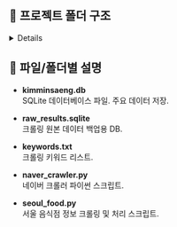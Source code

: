 
## 📁 프로젝트 폴더 구조

<details> <pre> ``` KIMMIMSAENG/ └── crawler/ └── DB/ ├── kimminsaeng.db ├── raw_results.sqlite ├── keywords.txt ├── naver_crawler.py └── seoul_food.py ``` </pre> </details>

## 📄 파일/폴더별 설명

- **kimminsaeng.db**  
  SQLite 데이터베이스 파일. 주요 데이터 저장.

- **raw_results.sqlite**  
  크롤링 원본 데이터 백업용 DB.

- **keywords.txt**  
  크롤링 키워드 리스트.

- **naver_crawler.py**  
  네이버 크롤러 파이썬 스크립트.

- **seoul_food.py**  
  서울 음식점 정보 크롤링 및 처리 스크립트.
